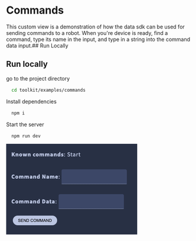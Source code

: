 # Commands

This custom view is a demonstration of how the data sdk can be used for sending commands to a robot. When you're device is ready, find a command, type its name in the input, and type in a string into the command data input.## Run Locally

## Run locally

go to the project directory

```bash
  cd toolkit/examples/commands
```

Install dependencies

```bash
  npm i
```

Start the server

```bash
  npm run dev
```

![App Screenshot](https://github.com/FormantIO/toolkit/blob/master/examples/commands/images/commands.png)
